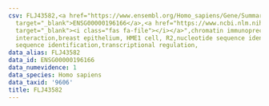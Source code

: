```yaml
---
csv: FLJ43582,<a href="https://www.ensembl.org/Homo_sapiens/Gene/Summary?db=core;g=ENSG00000196166"
  target="_blank">ENSG00000196166</a>,<a href="https://www.ncbi.nlm.nih.gov/pubmed/22863008"
  target="_blank"><i class="fas fa-file"></i></a>",chromatin immunoprecipitation assay,direct
  interaction,breast epithelium, HME1 cell, R2,nucleotide sequence identification,nucleotide
  sequence identification,transcriptional regulation,
data_alias: FLJ43582
data_id: ENSG00000196166
data_numevidence: 1
data_species: Homo sapiens
data_taxid: '9606'
title: FLJ43582
---
```

